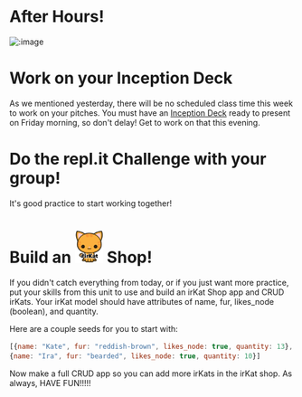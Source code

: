 # After Hours!

![:image](http://www.mixcrate.com/img/ugc/covers/1/0/10311513_l.jpg?v=219201637)

# Work on your Inception Deck

As we mentioned yesterday, there will be no scheduled class time this week to work on your pitches. You must have an [Inception Deck](../../../projects/project3/inception_deck) ready to present on Friday morning, so don't delay! Get to work on that this evening.

# Do the repl.it Challenge with your group!

It's good practice to start working together!

# Build an <img src="./irkat.png" width="50px"> Shop!

If you didn't catch everything from today, or if you just want more practice, put your skills from this unit to use and build an irKat Shop app and CRUD irKats. Your irKat model should have attributes of name, fur, likes_node (boolean), and quantity.

Here are a couple seeds for you to start with:

```js
[{name: "Kate", fur: "reddish-brown", likes_node: true, quantity: 13},
{name: "Ira", fur: "bearded", likes_node: true, quantity: 10}]
```

Now make a full CRUD app so you can add more irKats in the irKat shop. As always, HAVE FUN!!!!!
